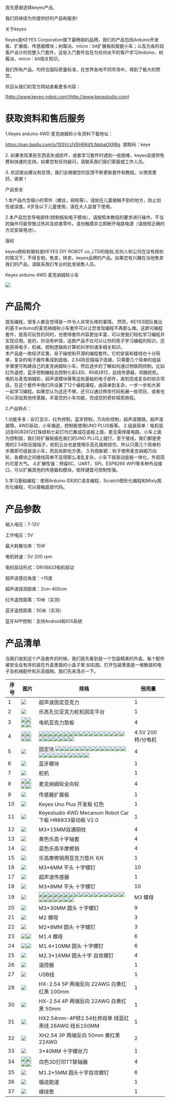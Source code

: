 首先感谢选择keyes产品,

我们将继续为你提供好的产品和服务!

关于keyes

Keyes是KEYES Corporation旗下最畅销的品牌，我们的产品包括Arduino开发板、扩展板、传感器模块；树莓派、micro：bit扩展板和智能小车；以及为各阶段客户设计的完整入门套件。这些入门套件旨在为任何水平的客户学习Arduino、树莓派、micro：bit相关知识。

我们所有产品，均符合国际质量标准，在世界各地不同市场中，得到了极大的赞赏。

欢迎从我们的官方网站查看更多内容：

[http://www.keyes-robot.com](http://www.keyestudio.com)

# 获取资料和售后服务

1.Keyes arduino 4WD 麦克纳姆轮小车资料下载地址：

<https://pan.baidu.com/s/1S5VcUVEH6Kd1LNpbaOXR8g> 
提取码：keye

2\.
如果发现某些东西丢失或损坏，或者学习套件时遇到一些困难，keyes会提供免费和快速的支持。如果您有任何疑问，请联系我们我们客服或工作人员。

3\.
欢迎提出建议和反馈，我们会根据您的反馈不断更新套件和教程，以使其更好。谢谢！

产品安全

1.本产品内含细小的零件（螺丝，铜柱等），请放在儿童接触不到的地方，防止划伤或误食。8岁及以下儿童使用，请在大人监督下使用。

2.本产品包含导电部件(控制板和电子模块），请按照本教程的要求进行操作，不当的操作可能导致过热并且损害零件，请勿触摸并立即断开电路电源（请按照正确的方式安装电池）。

版权

keyes商标和徽标是KEYES DIY ROBOT co.,LTD的版权,任何人和公司在没有授权的情况下，不得复制，售卖，转卖，keyes品牌的产品。如果您有兴趣在当地售卖我们的产品，请联系我们专业的批发销售人员。

Keyes arduino 4WD 麦克纳姆轮小车

![](media/1c07083433d98362725fc18f3ccaec93.jpg)

# 产品简介

提及编程，很多人都会觉得是一件令人非常头疼的事情。 然而，KEYES团队推出的基于arduino的麦克纳姆轮小车套件可以让您发现编程不再那么难。这款可编程套件，提高可玩性的同时，也使得套件内容更加丰富，可以使我们轻松学习编程并实现应用。是的，你没有听错，这款产品不仅可以让你的孩子学习编程的知识，还能获得电子，机械，控制逻辑和计算机科学的诸多相关知识。  
本产品是一款经济实惠，易于操控和开源的编程套件。它的安装和接线也十分简单，复杂的电子器件集成到底板、2.54防反插端子连接，只需要几个简单的组装步骤便可构建自己的麦克纳姆轮小车，然后逐步的了解如何通过物联网控制，比如红外遥控，蓝牙控制编程去控制七彩LED、RGB2812，巡线传感器，伺服舵机，电机与麦克纳姆轮，超声波模块等等这些基础的电子部件，直到完成复杂的综合项目。在这个套件中我们共设置了12个编程课程，由简单到复杂，一步一步和大家一起学习编程。如果您认为这还不够，还可以通过修改代码拓展一些项目，或者也可以添加其他传感器，丰富您的小车功能，完成您的奇妙探索旅程。

2.产品特点：

1.功能多多：彩灯显示、红外控制，蓝牙控制，万向轮控制，超声波跟随，超声波避障，4WD驱动，小车循迹，控制板使用UNO PLUS板等。   2.组装简单：电机驱动及RGB2812灯珠结和七彩灯均已集成在底板上面，更无需焊接电路，小车上面为控制层，我们将扩展板插在我们的UNO PLUS上就行，至于接线，我们都是使用的2.54防反插端子，舵机云台也是使用乐高孔插梢锁住，所以只需几个简单的步骤即可组装该小车，而且拆卸也方便。   3.外观新颖：轮子使用麦克纳姆万向轮，各模块之间接线简单不显得那么凌乱复杂，小车下层驱动底板一体化，外观简约可爱大气。   4.扩展性强：预留IIC、UART、SPI，ESP8266 WIFI等多种外设接口，可以扩展其他的传感器和模块，矩阵键盘可控制性强。

5.学习基础编程：使用Arduino IDE的C语言编程，Scratch图形化编程和Mixly图形化编程，可以接触底层代码。

# 产品参数

输入电压：7-12V

工作电压：5V

最大耗散功率：15W

电机转速：5V 200 rpm

电机驱动形式：DRV8833电机驱动

超声波感应角度：\<15度

超声波探测距离：2cm-400cm

红外遥控距离：10米（实测）

蓝牙遥控距离：50米（实测）

蓝牙APP控制：支持Android和IOS系统

# 产品清单

当我们收到这个产品套件的时候，我们首先看到是一个包装精美的外盒，每个配件被安全且有序的装在外盒里面的小盒子里.如右图。打开包装里面是一堆散装的电子及机械配件和乐高插梢。我们先来清点一下。

|序号|图片|规格|倍用量|
|-|-|-|-|
|1|![](media/36e597d35a447d9374b8879e459b44b0.png)|超声波固定亚克力|1|
|2|![](media/ea52e3bf5816a20fdc0935a132b127ac.png)|乐高孔位亚克力舵机固定平台|1|
|3|![](media/4d404e494751d9e997c5d38d9fa0a525.png)![](media/4d404e494751d9e997c5d38d9fa0a525.png)![](media/4d404e494751d9e997c5d38d9fa0a525.png)![](media/4d404e494751d9e997c5d38d9fa0a525.png)|电机亚克力垫板|4|
|4|![](media/e7a44f00efe96e07cf4cbec162a4f354.jpg)![](media/e7a44f00efe96e07cf4cbec162a4f354.jpg)![](media/e7a44f00efe96e07cf4cbec162a4f354.jpg)![](media/e7a44f00efe96e07cf4cbec162a4f354.jpg)|![](media/c4a2b870062c2bb98c500bc1526c0498.png)![](media/c4a2b870062c2bb98c500bc1526c0498.png)![](media/c4a2b870062c2bb98c500bc1526c0498.png)![](media/c4a2b870062c2bb98c500bc1526c0498.png)![](media/c4a2b870062c2bb98c500bc1526c0498.png)![](media/c4a2b870062c2bb98c500bc1526c0498.png)![](media/c4a2b870062c2bb98c500bc1526c0498.png)![](media/c4a2b870062c2bb98c500bc1526c0498.png)![](media/c4a2b870062c2bb98c500bc1526c0498.png)![](media/c4a2b870062c2bb98c500bc1526c0498.png)![](media/c4a2b870062c2bb98c500bc1526c0498.png)![](media/c4a2b870062c2bb98c500bc1526c0498.png)![](media/c4a2b870062c2bb98c500bc1526c0498.png)![](media/c4a2b870062c2bb98c500bc1526c0498.png)![](media/c4a2b870062c2bb98c500bc1526c0498.png)![](media/c4a2b870062c2bb98c500bc1526c0498.png)![](media/c4a2b870062c2bb98c500bc1526c0498.png)![](media/c4a2b870062c2bb98c500bc1526c0498.png)![](media/c4a2b870062c2bb98c500bc1526c0498.png)![](media/c4a2b870062c2bb98c500bc1526c0498.png)![](media/c4a2b870062c2bb98c500bc1526c0498.png)![](media/c4a2b870062c2bb98c500bc1526c0498.png)![](media/c4a2b870062c2bb98c500bc1526c0498.png)![](media/c4a2b870062c2bb98c500bc1526c0498.png)|4.5V 200转/分电机|4|
|5|![](media/cdca6888757bb59d21d0ddfb0b3efe44.png)|固定块 ![](media/c4a2b870062c2bb98c500bc1526c0498.png)![](media/c4a2b870062c2bb98c500bc1526c0498.png)![](media/c4a2b870062c2bb98c500bc1526c0498.png)![](media/c4a2b870062c2bb98c500bc1526c0498.png)![](media/c4a2b870062c2bb98c500bc1526c0498.png)![](media/c4a2b870062c2bb98c500bc1526c0498.png)![](media/c4a2b870062c2bb98c500bc1526c0498.png)![](media/c4a2b870062c2bb98c500bc1526c0498.png)![](media/c4a2b870062c2bb98c500bc1526c0498.png)![](media/c4a2b870062c2bb98c500bc1526c0498.png)![](media/c4a2b870062c2bb98c500bc1526c0498.png)![](media/c4a2b870062c2bb98c500bc1526c0498.png)![](media/c4a2b870062c2bb98c500bc1526c0498.png)![](media/c4a2b870062c2bb98c500bc1526c0498.png)![](media/c4a2b870062c2bb98c500bc1526c0498.png)![](media/c4a2b870062c2bb98c500bc1526c0498.png)![](media/c4a2b870062c2bb98c500bc1526c0498.png)![](media/c4a2b870062c2bb98c500bc1526c0498.png)![](media/c4a2b870062c2bb98c500bc1526c0498.png)![](media/c4a2b870062c2bb98c500bc1526c0498.png)![](media/c4a2b870062c2bb98c500bc1526c0498.png)![](media/c4a2b870062c2bb98c500bc1526c0498.png)![](media/c4a2b870062c2bb98c500bc1526c0498.png)![](media/c4a2b870062c2bb98c500bc1526c0498.png)|4|
|6|![](media/5932436a0916951504a9debb97a905c3.jpg)|蓝牙模块|1|
|7|![](media/68b5473022bbef7f085e6539c2869c1a.png)|舵机|1|
|8|![](media/0209bf9bd73736ca312a325a9440b447.png)![](media/0209bf9bd73736ca312a325a9440b447.png)![](media/0452aad0a66030371f63efc35bdbd4b3.png)![](media/7d323f893d1d941b6d6971a9cbc6c1ee.png)|麦克纳姆轮全向轮|4|
|9|![](media/0f8bfa2b38d53a7f9e8bb53deab1b246.png)|传感器扩展板|1|
|10|![](media/d1918aec02b05734a1d32592a46ddd1a.png)|Keyes Uno Plus 开发板 红色|1|
|11|![](media/3f3033e4ed7063fc7d51565faa8c47b8.png)|Keyestudio 4WD Mecanum Robot Car 下板 HR8833驱动板 V2.0|1|
|12|![](media/4a9b03de4eac8fca66003186d95b85b8.png)|M3*15MM双通铜柱|4|
|13|![](media/0b9c8a47f003ba91bc107a041c8c8e5d.png)|黄色乐高十字轴套|4|
|14|![](media/7e7a918c70e25708a3509da3fe272440.png)|蓝色乐高半摩擦销|4|
|15|![](media/8945a0d13a822441890dbacf6908e99d.png)|乐高摩擦销用亚克力垫片 6片|1|
|16|![](media/3c3a01d0d8146aef912db8c1bf3fa654.png)|M3*6MM 平头 十字螺钉|10|
|17|![](media/60baddc6dce0342cf47412695736c465.png)|超声波传感器|1|
|18|![](media/c1c3766139c9ec30c317002efba34e30.png)|M3*8MM 平头 十字螺钉|10|
|19|![](media/313c8e88d573a19a0d669596bd5b903d.png)|![](media/c4a2b870062c2bb98c500bc1526c0498.png)![](media/c4a2b870062c2bb98c500bc1526c0498.png)![](media/c4a2b870062c2bb98c500bc1526c0498.png)![](media/c4a2b870062c2bb98c500bc1526c0498.png)![](media/c4a2b870062c2bb98c500bc1526c0498.png)![](media/c4a2b870062c2bb98c500bc1526c0498.png)![](media/c4a2b870062c2bb98c500bc1526c0498.png)![](media/c4a2b870062c2bb98c500bc1526c0498.png)![](media/c4a2b870062c2bb98c500bc1526c0498.png)![](media/c4a2b870062c2bb98c500bc1526c0498.png)![](media/c4a2b870062c2bb98c500bc1526c0498.png)![](media/c4a2b870062c2bb98c500bc1526c0498.png)![](media/c4a2b870062c2bb98c500bc1526c0498.png)![](media/c4a2b870062c2bb98c500bc1526c0498.png)![](media/c4a2b870062c2bb98c500bc1526c0498.png)![](media/c4a2b870062c2bb98c500bc1526c0498.png)![](media/c4a2b870062c2bb98c500bc1526c0498.png)![](media/c4a2b870062c2bb98c500bc1526c0498.png)![](media/c4a2b870062c2bb98c500bc1526c0498.png)![](media/c4a2b870062c2bb98c500bc1526c0498.png)![](media/c4a2b870062c2bb98c500bc1526c0498.png)![](media/c4a2b870062c2bb98c500bc1526c0498.png)![](media/c4a2b870062c2bb98c500bc1526c0498.png)![](media/c4a2b870062c2bb98c500bc1526c0498.png)|M3 螺母|10|
|20|![](media/855bab900a1fc1b99ac45f3ef4d9dc8a.png)|M3*30MM 圆头 十字螺钉|9|
|21|![](media/5da761be5dad1e7db6f2678b0f4e862d.png)|M2 螺母|3|
|22|![](media/16e1ffdefaba3f314c9e5281546a6d48.png)|M2*8MM 圆头 十字螺钉|3|
|23|![](media/a32982f10a6324f781b8c0a847168609.png)![](media/a32982f10a6324f781b8c0a847168609.png)|M1.4 螺母|6|
|24|![](media/085b138062bb96c5e3de9c4797f49670.png)![](media/085b138062bb96c5e3de9c4797f49670.png)|M1.4*10MM 圆头 十字螺钉|6|
|25|![](media/da0b2eb511dd27052403907c099ddf1b.png)|M2.3*16MM 圆头十字 自攻螺钉|4|
|26|![](media/0d841fc1237e1ca8d85acc408ba5c561.png)|遥控器|1|
|27|![](media/c08f32b578ae267ee6c48c02dcd64964.png)|USB线|1|
|29|![](media/6549dc64bedc0050644b4faf269a98ed.png)|HX-2.54 5P 两端反向 22AWG 白黄红红黑 100mm|1|
|30|![](media/935949a30fd2423203d4a31c81ab1dbb.png)|HX-2.54 4P 两端反向 22AWG 白黄红黑 50mm|1|
|31|![](media/0b6684a1646e19e45fdedc379fee9790.png)|HX2.54mm-4P转2.54杜邦母单 绿蓝红黑线 26AWG 线长150MM|1|
|32|![](media/cda4fb18bb2c903731edd4ed5fb8a27e.png)|XH2.54 3P 两端反向 50mm 黄红黑 22AWG|2|
|33|![](media/eb2d4d6f60a24f3bb1b4b6fb7912b30d.png)|3*40MM 十字螺丝刀|1|
|34|![](media/d8fb624cca8945934df6947bf3c27cde.png)![](media/d8fb624cca8945934df6947bf3c27cde.png)![](media/d8fb624cca8945934df6947bf3c27cde.png)![](media/d8fb624cca8945934df6947bf3c27cde.png)|白色3D打印TT联轴器|4|
|35|![](media/2b2c47a12f7e282f46e8cd4bec70dc28.png)|M1.2*5MM 圆头十字自攻螺钉|6|
|36|![](media/5fb0cd025e5a7bdbe921db99be26bb62.png)|循迹跑道|1|
|37|![](media/cd6bdfaa1fcf60b38c099c8adb8dd5ea.png)|缠绕管|1|




